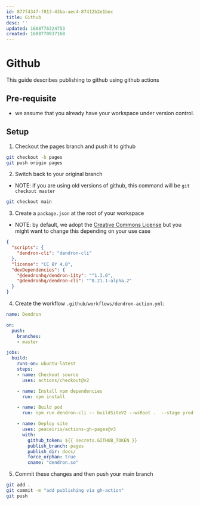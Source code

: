 ```yaml
---
id: 877f4347-f013-43ba-aec4-87412b2e1bec
title: Github
desc: ''
updated: 1608776324753
created: 1608770937168
---
```


# Github

This guide describes publishing to github using github actions

## Pre-requisite
- we assume that you already have your workspace under version control. 

## Setup
1. Checkout the pages branch and push it to github

```bash
git checkout -b pages
git push origin pages
```

2. Switch back to your original branch
- NOTE: if you are using old versions of github, this command will be `git checkout master`

```bash
git checkout main
```

3. Create a `package.json` at the root of your workspace
- NOTE: by default, we adopt the [Creative Commons License](https://creativecommons.org/licenses/by/4.0/legalcode) but you might want to change this depending on your use case
```json
{
  "scripts": {
    "dendron-cli": "dendron-cli"
  },
  "license": "CC BY 4.0",
  "devDependencies": {
    "@dendronhq/dendron-11ty": "^1.3.6",
    "@dendronhq/dendron-cli": "^0.21.1-alpha.2"
  }
}
```

4. Create the workflow `.github/workflows/dendron-action.yml`:

```yml
name: Dendron

on:
  push:
    branches:
    - master

jobs:
  build:
    runs-on: ubuntu-latest
    steps:
    - name: Checkout source
      uses: actions/checkout@v2

    - name: Install npm dependencies
      run: npm install

    - name: Build pod
      run: npm run dendron-cli -- buildSiteV2 --wsRoot .  --stage prod

    - name: Deploy site
      uses: peaceiris/actions-gh-pages@v3
      with:
        github_token: ${{ secrets.GITHUB_TOKEN }}
        publish_branch: pages
        publish_dir: docs/
        force_orphan: true
        cname: "dendron.so"

```

5. Commit these changes and then push your main branch

```bash
git add .
git commit -m "add publishing via gh-action"
git push 
```

<!-- 
1. Run > Dendron: Doctor
2. Select `Add Publishing Requirements`

This will initialize the following files into your dendron workspace

```
# package.json
# .github
## workflows
### dendron-action.yml
```

3. By default, when you are ready for publishing, Dendron will 
-->
